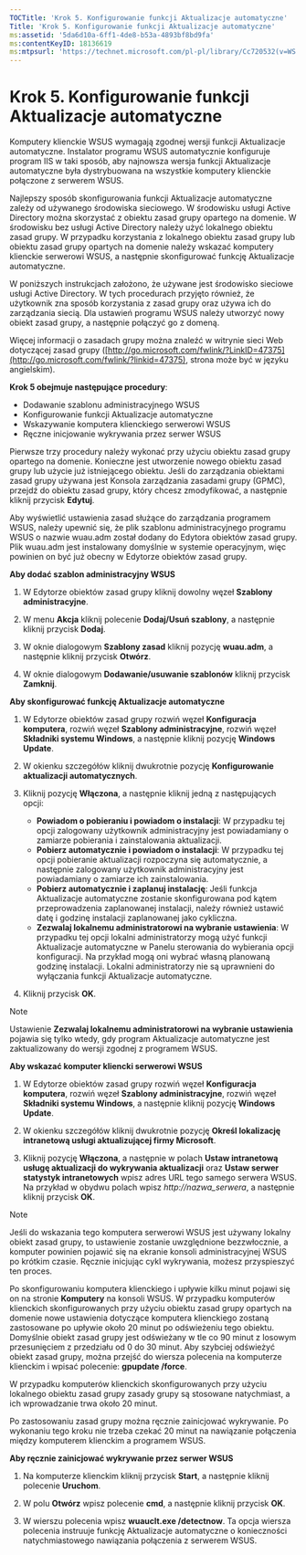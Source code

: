 ```yaml
---
TOCTitle: 'Krok 5. Konfigurowanie funkcji Aktualizacje automatyczne'
Title: 'Krok 5. Konfigurowanie funkcji Aktualizacje automatyczne'
ms:assetid: '5da6d10a-6ff1-4de8-b53a-4893bf8bd9fa'
ms:contentKeyID: 18136619
ms:mtpsurl: 'https://technet.microsoft.com/pl-pl/library/Cc720532(v=WS.10)'
---
```


Krok 5. Konfigurowanie funkcji Aktualizacje automatyczne
========================================================

Komputery klienckie WSUS wymagają zgodnej wersji funkcji Aktualizacje automatyczne. Instalator programu WSUS automatycznie konfiguruje program IIS w taki sposób, aby najnowsza wersja funkcji Aktualizacje automatyczne była dystrybuowana na wszystkie komputery klienckie połączone z serwerem WSUS.

Najlepszy sposób skonfigurowania funkcji Aktualizacje automatyczne zależy od używanego środowiska sieciowego. W środowisku usługi Active Directory można skorzystać z obiektu zasad grupy opartego na domenie. W środowisku bez usługi Active Directory należy użyć lokalnego obiektu zasad grupy. W przypadku korzystania z lokalnego obiektu zasad grupy lub obiektu zasad grupy opartych na domenie należy wskazać komputery klienckie serwerowi WSUS, a następnie skonfigurować funkcję Aktualizacje automatyczne.

W poniższych instrukcjach założono, że używane jest środowisko sieciowe usługi Active Directory. W tych procedurach przyjęto również, że użytkownik zna sposób korzystania z zasad grupy oraz używa ich do zarządzania siecią. Dla ustawień programu WSUS należy utworzyć nowy obiekt zasad grupy, a następnie połączyć go z domeną.

Więcej informacji o zasadach grupy można znaleźć w witrynie sieci Web dotyczącej zasad grupy ([http://go.microsoft.com/fwlink/?LinkID=47375](http://go.microsoft.com/fwlink/?linkid=47375), strona może być w języku angielskim).

**Krok 5 obejmuje następujące procedury**:

-   Dodawanie szablonu administracyjnego WSUS
-   Konfigurowanie funkcji Aktualizacje automatyczne
-   Wskazywanie komputera klienckiego serwerowi WSUS
-   Ręczne inicjowanie wykrywania przez serwer WSUS

Pierwsze trzy procedury należy wykonać przy użyciu obiektu zasad grupy opartego na domenie. Konieczne jest utworzenie nowego obiektu zasad grupy lub użycie już istniejącego obiektu. Jeśli do zarządzania obiektami zasad grupy używana jest Konsola zarządzania zasadami grupy (GPMC), przejdź do obiektu zasad grupy, który chcesz zmodyfikować, a następnie kliknij przycisk **Edytuj**.

Aby wyświetlić ustawienia zasad służące do zarządzania programem WSUS, należy upewnić się, że plik szablonu administracyjnego programu WSUS o nazwie wuau.adm został dodany do Edytora obiektów zasad grupy. Plik wuau.adm jest instalowany domyślnie w systemie operacyjnym, więc powinien on być już obecny w Edytorze obiektów zasad grupy.

**Aby dodać szablon administracyjny WSUS**
1.  W Edytorze obiektów zasad grupy kliknij dowolny węzeł **Szablony administracyjne**.

2.  W menu **Akcja** kliknij polecenie **Dodaj/Usuń szablony**, a następnie kliknij przycisk **Dodaj**.

3.  W oknie dialogowym **Szablony zasad** kliknij pozycję **wuau.adm**, a następnie kliknij przycisk **Otwórz**.

4.  W oknie dialogowym **Dodawanie/usuwanie szablonów** kliknij przycisk **Zamknij**.

**Aby skonfigurować funkcję Aktualizacje automatyczne**
1.  W Edytorze obiektów zasad grupy rozwiń węzeł **Konfiguracja komputera**, rozwiń węzeł **Szablony administracyjne**, rozwiń węzeł **Składniki systemu Windows**, a następnie kliknij pozycję **Windows Update**.

2.  W okienku szczegółów kliknij dwukrotnie pozycję **Konfigurowanie aktualizacji automatycznych**.

3.  Kliknij pozycję **Włączona**, a następnie kliknij jedną z następujących opcji:

    -   **Powiadom o pobieraniu i powiadom o instalacji**: W przypadku tej opcji zalogowany użytkownik administracyjny jest powiadamiany o zamiarze pobierania i zainstalowania aktualizacji.
    -   **Pobierz automatycznie i powiadom o instalacji**: W przypadku tej opcji pobieranie aktualizacji rozpoczyna się automatycznie, a następnie zalogowany użytkownik administracyjny jest powiadamiany o zamiarze ich zainstalowania.
    -   **Pobierz automatycznie i zaplanuj instalację**: Jeśli funkcja Aktualizacje automatyczne zostanie skonfigurowana pod kątem przeprowadzenia zaplanowanej instalacji, należy również ustawić datę i godzinę instalacji zaplanowanej jako cykliczna.
    -   **Zezwalaj lokalnemu administratorowi na wybranie ustawienia**: W przypadku tej opcji lokalni administratorzy mogą użyć funkcji Aktualizacje automatyczne w Panelu sterowania do wybierania opcji konfiguracji. Na przykład mogą oni wybrać własną planowaną godzinę instalacji. Lokalni administratorzy nie są uprawnieni do wyłączania funkcji Aktualizacje automatyczne.

4.  Kliknij przycisk **OK**.

> [!note]  
> Ustawienie **Zezwalaj lokalnemu administratorowi na wybranie ustawienia** pojawia się tylko wtedy, gdy program Aktualizacje automatyczne jest zaktualizowany do wersji zgodnej z programem WSUS. 

**Aby wskazać komputer kliencki serwerowi WSUS**
1.  W Edytorze obiektów zasad grupy rozwiń węzeł **Konfiguracja komputera**, rozwiń węzeł **Szablony administracyjne**, rozwiń węzeł **Składniki systemu Windows**, a następnie kliknij pozycję **Windows Update**.

2.  W okienku szczegółów kliknij dwukrotnie pozycję **Określ lokalizację intranetową usługi aktualizującej firmy Microsoft**.

3.  Kliknij pozycję **Włączona**, a następnie w polach **Ustaw intranetową usługę aktualizacji do wykrywania aktualizacji** oraz **Ustaw serwer statystyk intranetowych** wpisz adres URL tego samego serwera WSUS. Na przykład w obydwu polach wpisz *http://nazwa\_serwera*, a następnie kliknij przycisk **OK**.

> [!note]  
> Jeśli do wskazania tego komputera serwerowi WSUS jest używany lokalny obiekt zasad grupy, to ustawienie zostanie uwzględnione bezzwłocznie, a komputer powinien pojawić się na ekranie konsoli administracyjnej WSUS po krótkim czasie. Ręcznie inicjując cykl wykrywania, możesz przyspieszyć ten proces. 

Po skonfigurowaniu komputera klienckiego i upływie kilku minut pojawi się on na stronie **Komputery** na konsoli WSUS. W przypadku komputerów klienckich skonfigurowanych przy użyciu obiektu zasad grupy opartych na domenie nowe ustawienia dotyczące komputera klienckiego zostaną zastosowane po upływie około 20 minut po odświeżeniu tego obiektu. Domyślnie obiekt zasad grupy jest odświeżany w tle co 90 minut z losowym przesunięciem z przedziału od 0 do 30 minut. Aby szybciej odświeżyć obiekt zasad grupy, można przejść do wiersza polecenia na komputerze klienckim i wpisać polecenie: **gpupdate /force**.

W przypadku komputerów klienckich skonfigurowanych przy użyciu lokalnego obiektu zasad grupy zasady grupy są stosowane natychmiast, a ich wprowadzanie trwa około 20 minut.

Po zastosowaniu zasad grupy można ręcznie zainicjować wykrywanie. Po wykonaniu tego kroku nie trzeba czekać 20 minut na nawiązanie połączenia między komputerem klienckim a programem WSUS.

**Aby ręcznie zainicjować wykrywanie przez serwer WSUS**
1.  Na komputerze klienckim kliknij przycisk **Start**, a następnie kliknij polecenie **Uruchom**.

2.  W polu **Otwórz** wpisz polecenie **cmd**, a następnie kliknij przycisk **OK**.

3.  W wierszu polecenia wpisz **wuauclt.exe /detectnow**. Ta opcja wiersza polecenia instruuje funkcję Aktualizacje automatyczne o konieczności natychmiastowego nawiązania połączenia z serwerem WSUS.
